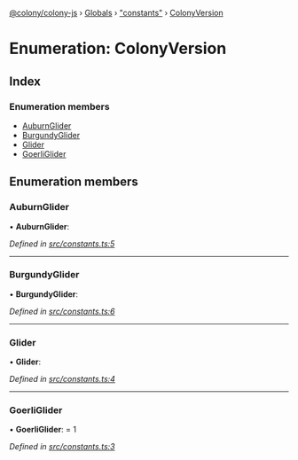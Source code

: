 [@colony/colony-js](../README.md) › [Globals](../globals.md) › ["constants"](../modules/_constants_.md) › [ColonyVersion](_constants_.colonyversion.md)

# Enumeration: ColonyVersion

## Index

### Enumeration members

* [AuburnGlider](_constants_.colonyversion.md#auburnglider)
* [BurgundyGlider](_constants_.colonyversion.md#burgundyglider)
* [Glider](_constants_.colonyversion.md#glider)
* [GoerliGlider](_constants_.colonyversion.md#goerliglider)

## Enumeration members

###  AuburnGlider

• **AuburnGlider**:

*Defined in [src/constants.ts:5](https://github.com/JoinColony/colonyJS/blob/60b53ae/src/constants.ts#L5)*

___

###  BurgundyGlider

• **BurgundyGlider**:

*Defined in [src/constants.ts:6](https://github.com/JoinColony/colonyJS/blob/60b53ae/src/constants.ts#L6)*

___

###  Glider

• **Glider**:

*Defined in [src/constants.ts:4](https://github.com/JoinColony/colonyJS/blob/60b53ae/src/constants.ts#L4)*

___

###  GoerliGlider

• **GoerliGlider**: = 1

*Defined in [src/constants.ts:3](https://github.com/JoinColony/colonyJS/blob/60b53ae/src/constants.ts#L3)*
